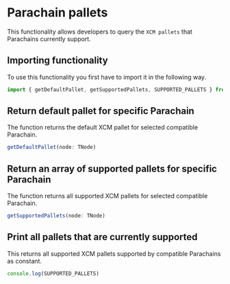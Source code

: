 # Parachain pallets

This functionality allows developers to query the `XCM pallets` that Parachains currently support. 

## Importing functionality

To use this functionality you first have to import it in the following way.
```js
import { getDefaultPallet, getSupportedPallets, SUPPORTED_PALLETS } from '@paraspell/sdk'
```

## Return default pallet for specific Parachain

The function returns the default XCM pallet for selected compatible Parachain.
```js
getDefaultPallet(node: TNode)
```

## Return an array of supported pallets for specific Parachain

The function returns all supported XCM pallets for selected compatible Parachain.
```js
getSupportedPallets(node: TNode)
```

## Print all pallets that are currently supported

This returns all supported XCM pallets supported by compatible Parachains as constant.
```js
console.log(SUPPORTED_PALLETS)
```